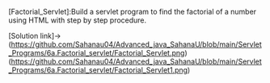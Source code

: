 [Factorial_Servlet]:Build a servlet program to find the factorial of a number using HTML with step by step
procedure.

[Solution link]->
(https://github.com/Sahanau04/Advanced_java_SahanaU/blob/main/Servlet_Programs/6a.Factorial_servlet/Factorial_Servlet.png)
(https://github.com/Sahanau04/Advanced_java_SahanaU/blob/main/Servlet_Programs/6a.Factorial_servlet/Factorial_Servlet1.png)
